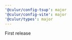 ```yaml
---
'@culur/config-tsup': major
'@culur/config-vite': major
'@culur/types': major
---
```


First release
